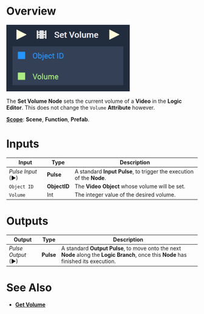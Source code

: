 # Overview

![The Set Volume Node.](../../../.gitbook/assets/setvolume.png)

The **Set Volume Node** sets the current volume of a **Video** in the **Logic Editor**. This does not change the `Volume` **Attribute** however. 

[**Scope**](../../overview.md#scopes): **Scene**, **Function**, **Prefab**.

# Inputs

|Input|Type|Description|
|---|---|---|
|*Pulse Input* (►)|**Pulse**|A standard **Input Pulse**, to trigger the execution of the **Node**.|
|`Object ID`|**ObjectID**|The **Video Object** whose volume will be set.|
|`Volume`|Int|The integer value of the desired volume.|

# Outputs

|Output|Type|Description|
|---|---|---|
|*Pulse Output* (►)|**Pulse**|A standard **Output Pulse**, to move onto the next **Node** along the **Logic Branch**, once this **Node** has finished its execution.|

# See Also

* [**Get Volume**](getvolume.md)
